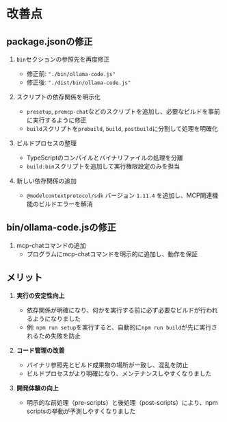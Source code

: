 # 改善点

## package.jsonの修正

1. `bin`セクションの参照先を再度修正
   - 修正前: `"./bin/ollama-code.js"`
   - 修正後: `"./dist/bin/ollama-code.js"`

2. スクリプトの依存関係を明示化
   - `presetup`, `premcp-chat`などのスクリプトを追加し、必要なビルドを事前に実行するように修正
   - `build`スクリプトを`prebuild`, `build`, `postbuild`に分割して処理を明確化

3. ビルドプロセスの整理
   - TypeScriptのコンパイルとバイナリファイルの処理を分離
   - `build:bin`スクリプトを追加して実行権限設定のみを担当

4. 新しい依存関係の追加
   - `@modelcontextprotocol/sdk` バージョン `1.11.4` を追加し、MCP関連機能のビルドエラーを解消

## bin/ollama-code.jsの修正

1. mcp-chatコマンドの追加
   - プログラムにmcp-chatコマンドを明示的に追加し、動作を保証

## メリット

1. **実行の安定性向上**
   - 依存関係が明確になり、何かを実行する前に必ず必要なビルドが行われるようになりました
   - 例: `npm run setup`を実行すると、自動的に`npm run build`が先に実行されるため失敗を防止

2. **コード管理の改善**
   - バイナリ参照先とビルド成果物の場所が一致し、混乱を防止
   - ビルドプロセスがより明確になり、メンテナンスしやすくなりました

3. **開発体験の向上**
   - 明示的な前処理（pre-scripts）と後処理（post-scripts）により、npm scriptsの挙動が予測しやすくなりました
